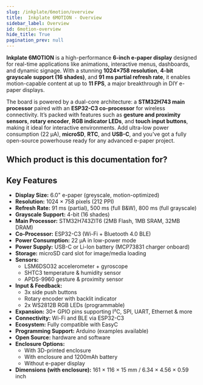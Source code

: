 ```yaml
---  
slug: /inkplate/6motion/overview  
title:  Inkplate 6MOTION - Overview  
sidebar_label: Overview  
id: 6motion-overview
hide_title: True  
pagination_prev: null  
---
```


<SectionTitle title="Overview" backgroundImage="/img/arduino_bg.jpg" />

**Inkplate 6MOTION** is a high-performance **6-inch e-paper display** designed for real-time applications like animations, interactive menus, dashboards, and dynamic signage. With a stunning **1024×758 resolution**, **4-bit grayscale support (16 shades)**, and **91 ms partial refresh rate**, it enables motion-capable content at up to **11 FPS**, a major breakthrough in DIY e-paper displays.

The board is powered by a dual-core architecture: a **STM32H743 main processor** paired with an **ESP32-C3 co-processor** for wireless connectivity. It’s packed with features such as **gesture and proximity sensors**, **rotary encoder**, **RGB indicator LEDs**, and **touch input buttons**, making it ideal for interactive environments. Add ultra-low power consumption (22 µA), **microSD**, **RTC**, and **USB-C**, and you've got a fully open-source powerhouse ready for any advanced e-paper project.

<CenteredImage src="/img/inkplate_6_motion/333321.png" alt=" Inkplate 6MOTION" caption=" Inkplate 6MOTION e-paper display board"/>

## Which product is this documentation for?

<QuickLink 
  title=" Inkplate 6MOTION" 
  description="333321"
  url="https://soldered.com/product/inkplate-10-9-7-e-paper-board-copy/"
  image="/img/inkplate_6_motion/333321.png" 
/>

<QuickLink 
  title=" Inkplate 6MOTION with e-paper & enclosure" 
  description="333322"
  url="https://soldered.com/product/inkplate-10-9-7-e-paper-board-copy/"
  image="/img/inkplate_6_motion/enclosure.png" 
/>

<QuickLink 
  title=" Inkplate 6MOTION with e-paper, Enclosure & Battery" 
  description="333324"
  url="https://soldered.com/product/inkplate-10-9-7-e-paper-board-copy/"
  image="/img/inkplate_6_motion/ennbat.png" 
/>

## Key Features

- **Display Size:** 6.0" e-paper (greyscale, motion-optimized)
- **Resolution:** 1024 × 758 pixels (212 PPI)
- **Refresh Rate:** 91 ms (partial), 500 ms (full B&W), 800 ms (full grayscale)
- **Grayscale Support:** 4-bit (16 shades)
- **Main Processor:** STM32H743ZIT6 (2MB Flash, 1MB SRAM, 32MB DRAM)
- **Co-Processor:** ESP32-C3 (Wi-Fi + Bluetooth 4.0 BLE)
- **Power Consumption:** 22 µA in low-power mode
- **Power Supply:** USB-C or Li-Ion battery (MCP73831 charger onboard)
- **Storage:** microSD card slot for image/media loading
- **Sensors:**
  - LSM6DSO32 accelerometer + gyroscope
  - SHTC3 temperature & humidity sensor
  - APDS-9960 gesture & proximity sensor
- **Input & Feedback:**
  - 3x side push buttons
  - Rotary encoder with backlit indicator
  - 2x WS2812B RGB LEDs (programmable)
- **Expansion:** 30+ GPIO pins supporting I²C, SPI, UART, Ethernet & more
- **Connectivity:** Wi-Fi and BLE via ESP32-C3
- **Ecosystem:** Fully compatible with EasyC
- **Programming Support:** Arduino (examples available)
- **Open Source:** hardware and software
- **Enclosure Options:**
  - With 3D-printed enclosure
  - With enclosure and 1200mAh battery
  - Without e-paper display
- **Dimensions (with enclosure):** 161 × 116 × 15 mm / 6.34 × 4.56 × 0.59 inch
